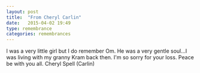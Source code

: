 ```yaml
---
layout: post
title:  "From Cheryl Carlin"
date:   2015-04-02 19:49
type: remembrance
categories: remembrances
---
```


I was a very  little girl but I  do remember Om.  He was a very  gentle  soul...I  was living  with my granny  Kram back then. I'm  so sorry  for your loss.  Peace be with you all. Cheryl Spell (Carlin)
